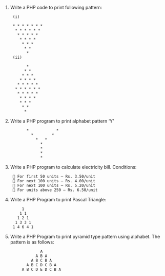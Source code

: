 1. Write a PHP code to print following pattern:


        (i) 
        
        * * * * * * *
         * * * * * *
          * * * * *
           * * * *
            * * *
             * *
              *
        (ii)

              *
             * *
            * * *
           * * * *
          * * * * *
         * * * * * *
          * * * * *
           * * * *
           * * *
            * *
             *

2. Write a PHP program to print alphabet pattern ‘Y’

              *            *
                *        *
                  *   *
                    *
                    *
                    *
                    *

3. Write a PHP program to calculate electricity bill. Conditions:

         For first 50 units – Rs. 3.50/unit
         For next 100 units – Rs. 4.00/unit
         For next 100 units – Rs. 5.20/unit
         For units above 250 – Rs. 6.50/unit

4. Write a PHP Program to print Pascal Triangle:

            1
           1 1
          1 2 1
         1 3 3 1
        1 4 6 4 1

5. Write a PHP Program to print pyramid type pattern using alphabet. The pattern is as follows:

                    A
                  A B A
                A B C B A
              A B C D C B A
            A B C D E D C B A
